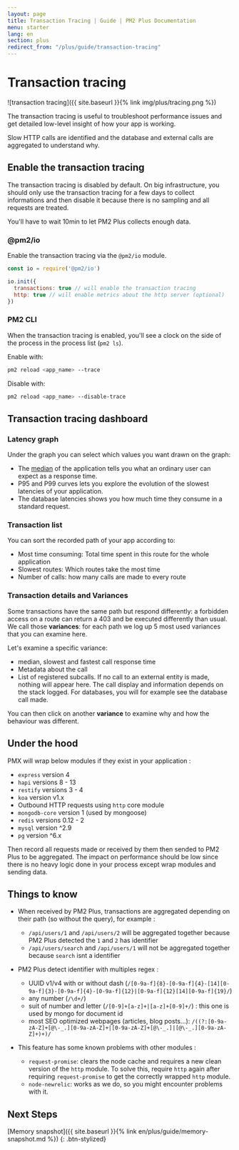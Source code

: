```yaml
---
layout: page
title: Transaction Tracing | Guide | PM2 Plus Documentation
menu: starter
lang: en
section: plus
redirect_from: "/plus/guide/transaction-tracing"
---
```


# Transaction tracing

![transaction tracing]({{ site.baseurl }}{% link img/plus/tracing.png %})

The transaction tracing is useful to troubleshoot performance issues and get detailed low-level insight of how your app is working.

Slow HTTP calls are identified and the database and external calls are aggregated to understand why.

## Enable the transaction tracing

The transaction tracing is disabled by default. On big infrastructure, you should only use the transaction tracing for a few days to collect informations and then disable it because there is no sampling and all requests are treated.

You'll have to wait 10min to let PM2 Plus collects enough data.

### @pm2/io

Enable the transaction tracing via the `@pm2/io` module.

```javascript
const io = require('@pm2/io')

io.init({
  transactions: true // will enable the transaction tracing
  http: true // will enable metrics about the http server (optional)
})
```

### PM2 CLI

When the transaction tracing is enabled, you'll see a clock on the side of the process in the process list (`pm2 ls`).

Enable with:

```bash
pm2 reload <app_name> --trace
```

Disable with:

```bash
pm2 reload <app_name> --disable-trace
```

## Transaction tracing dashboard

### Latency graph

Under the graph you can select which values you want drawn on the graph:
* The [median](https://en.wikipedia.org/wiki/Median) of the application tells you what an ordinary user can expect as a response time.
* P95 and P99 curves lets you explore the evolution of the slowest latencies of your application.
* The database latencies shows you how much time they consume in a standard request.

### Transaction list

You can sort the recorded path of your app according to:

* Most time consuming: Total time spent in this route for the whole application
* Slowest routes: Which routes take the most time
* Number of calls: how many calls are made to every route

### Transaction details and Variances

Some transactions have the same path but respond differently: a forbidden access on a route can return a 403 and be executed differently than usual. We call those **variances**: for each path we log up 5 most used variances that you can examine here.

Let's examine a specific variance:
* median, slowest and fastest call response time
* Metadata about the call
* List of registered subcalls. If no call to an external entity is made, nothing will appear here. The call display and information depends on the stack logged. For databases, you will for example see the database call made.

You can then click on another **variance** to examine why and how the behaviour was different.

## Under the hood

PMX will wrap below modules if they exist in your application :
 - `express` version 4
 - `hapi` versions 8 - 13
 - `restify` versions 3 - 4
 - `koa` version v1.x
 - Outbound HTTP requests using `http` core module
 - `mongodb-core` version 1 (used by mongoose)
 - `redis` versions 0.12 - 2
 - `mysql` version ^2.9
 - `pg` version ^6.x

Then record all requests made or received by them then sended to PM2 Plus to be aggregated.
The impact on performance should be low since there is no heavy logic done in your process except wrap modules and sending data.

## Things to know

- When received by PM2 Plus, transactions are aggregated depending on their path (so without the query), for example :
  - `/api/users/1` and `/api/users/2` will be aggregated together because PM2 Plus detected the `1` and `2` has identifier
  - `/api/users/search` and `/api/users/1` will not be aggregated together because `search` isnt a identifier

- PM2 Plus detect identifier with multiples regex :
  - UUID v1/v4 with or without dash (`/[0-9a-f]{8}-[0-9a-f]{4}-[14][0-9a-f]{3}-[0-9a-f]{4}-[0-9a-f]{12}|[0-9a-f]{12}[14][0-9a-f]{19}/`)
  - any number (`/\d+/`)
  - suit of number and letter (`/[0-9]+[a-z]+|[a-z]+[0-9]+/`) : this one is used by mongo for document id
  - most SEO optimized webpages (articles, blog posts...): `/((?:[0-9a-zA-Z]+[@\-_.][0-9a-zA-Z]+|[0-9a-zA-Z]+[@\-_.]|[@\-_.][0-9a-zA-Z]+)+)/`

- This feature has some known problems with other modules :
  - `request-promise`: clears the node cache and requires a new clean version of the `http` module. To solve this, require `http` again after requiring `request-promise` to get the correctly wrapped `http` module.
  - `node-newrelic`: works as we do, so you might encounter problems with it.

## Next Steps

[Memory snapshot]({{ site.baseurl }}{% link en/plus/guide/memory-snapshot.md %})
{: .btn-stylized}
